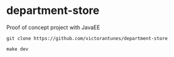 # department-store
Proof of concept project with JavaEE

`git clone https://github.com/victorantunes/department-store`

`make dev`
